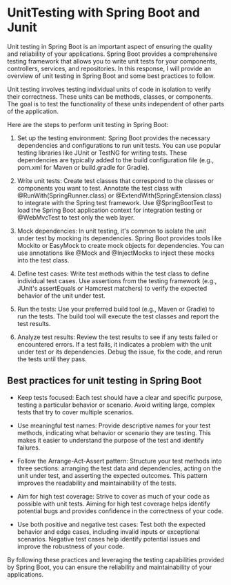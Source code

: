 # UnitTesting with Spring Boot and Junit

Unit testing in Spring Boot is an important aspect of ensuring the quality and reliability of your applications. Spring Boot provides a comprehensive testing framework that allows you to write unit tests for your components, controllers, services, and repositories. In this response, I will provide an overview of unit testing in Spring Boot and some best practices to follow.

Unit testing involves testing individual units of code in isolation to verify their correctness. These units can be methods, classes, or components. The goal is to test the functionality of these units independent of other parts of the application.

Here are the steps to perform unit testing in Spring Boot:

1. Set up the testing environment: Spring Boot provides the necessary dependencies and configurations to run unit tests. You can use popular testing libraries like JUnit or TestNG for writing tests. These dependencies are typically added to the build configuration file (e.g., pom.xml for Maven or build.gradle for Gradle).

2. Write unit tests: Create test classes that correspond to the classes or components you want to test. Annotate the test class with @RunWith(SpringRunner.class) or @ExtendWith(SpringExtension.class) to integrate with the Spring test framework. Use @SpringBootTest to load the Spring Boot application context for integration testing or @WebMvcTest to test only the web layer.

3. Mock dependencies: In unit testing, it's common to isolate the unit under test by mocking its dependencies. Spring Boot provides tools like Mockito or EasyMock to create mock objects for dependencies. You can use annotations like @Mock and @InjectMocks to inject these mocks into the test class.

4. Define test cases: Write test methods within the test class to define individual test cases. Use assertions from the testing framework (e.g., JUnit's assertEquals or Hamcrest matchers) to verify the expected behavior of the unit under test.

5. Run the tests: Use your preferred build tool (e.g., Maven or Gradle) to run the tests. The build tool will execute the test classes and report the test results.

6. Analyze test results: Review the test results to see if any tests failed or encountered errors. If a test fails, it indicates a problem with the unit under test or its dependencies. Debug the issue, fix the code, and rerun the tests until they pass.

## Best practices for unit testing in Spring Boot

* Keep tests focused: Each test should have a clear and specific purpose, testing a particular behavior or scenario. Avoid writing large, complex tests that try to cover multiple scenarios.

* Use meaningful test names: Provide descriptive names for your test methods, indicating what behavior or scenario they are testing. This makes it easier to understand the purpose of the test and identify failures.

* Follow the Arrange-Act-Assert pattern: Structure your test methods into three sections: arranging the test data and dependencies, acting on the unit under test, and asserting the expected outcomes. This pattern improves the readability and maintainability of the tests.

* Aim for high test coverage: Strive to cover as much of your code as possible with unit tests. Aiming for high test coverage helps identify potential bugs and provides confidence in the correctness of your code.

* Use both positive and negative test cases: Test both the expected behavior and edge cases, including invalid inputs or exceptional scenarios. Negative test cases help identify potential issues and improve the robustness of your code.

By following these practices and leveraging the testing capabilities provided by Spring Boot, you can ensure the reliability and maintainability of your applications.

